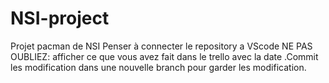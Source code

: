 # NSI-project
Projet pacman de NSI
Penser à connecter le repository a VScode
NE PAS OUBLIEZ:
afficher ce que vous avez fait dans le trello avec la date
.Commit les modification dans une nouvelle branch pour garder les modification.
